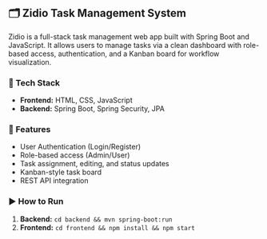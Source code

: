 ## 🗂️ Zidio Task Management System

Zidio is a full-stack task management web app built with Spring Boot and JavaScript. It allows users to manage tasks via a clean dashboard with role-based access, authentication, and a Kanban board for workflow visualization.

### 🔧 Tech Stack

- **Frontend:** HTML, CSS, JavaScript 
- **Backend:** Spring Boot, Spring Security, JPA  

### 🚀 Features

- User Authentication (Login/Register)  
- Role-based access (Admin/User)  
- Task assignment, editing, and status updates  
- Kanban-style task board  
- REST API integration

### ▶️ How to Run

1. **Backend:** `cd backend && mvn spring-boot:run`  
2. **Frontend:** `cd frontend && npm install && npm start`  


